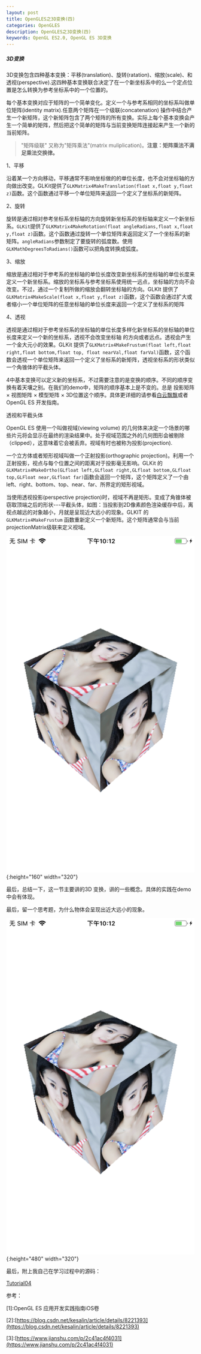 ```yaml
---
layout: post   
title: OpenGLES之3D变换(四)  
categories: OpenGLES
description: OpenGLES之3D变换(四)
keywords: OpenGL ES2.0, OpenGL ES 3D变换
---
```


<h5>3D变换</h5>



3D变换包含四种基本变换：平移(translation)、旋转(ratation)、缩放(scale)、和透视(perspective).这四种基本变换联合决定了在一个新坐标系中的么一个定点位置是怎么转换为参考坐标系中的一个位置的。




每个基本变换对应于矩阵的一个简单变化。定义一个与参考系相同的坐标系叫做单位矩阵(identity  matrix).任意两个矩阵在一个级联(concatenation) 操作中结合产生一个新矩阵，这个新矩阵包含了两个矩阵的所有变换。实际上每个基本变换会产生一个简单的矩阵，然后把这个简单的矩阵与当前变换矩阵连接起来产生一个新的当前矩阵。



> "矩阵级联" 又称为"矩阵乘法"(matrix muliplication)。<b>注意：矩阵乘法不满足乘法交换律。</b>



1、平移


沿着某一个方向移动，平移通常不影响坐标做的的单位长度，也不会对坐标轴的方向做出改变。GLKit提供了`GLKMatrix4MakeTranslation(float x,float y,float z)`函数。这个函数通过平移一个单位矩阵来返回一个定义了坐标系的新矩阵。



2、旋转


旋转是通过相对参考坐标系坐标轴的方向旋转新坐标系的坐标轴来定义一个新坐标系。`GLKit`提供了`GLKMatrix4MakeRotation(float angleRadians,float x,float y,float z)`函数。这个函数通过旋转一个单位矩阵来返回定义了一个坐标系的新矩阵。`angleRadians`参数制定了要旋转的弧度数。使用`GLKMathDegreesToRadians()`函数可以把角度转换成弧度。



3、缩放


缩放是通过相对于参考系的坐标轴的单位长度改变新坐标系的坐标轴的单位长度来定义一个新坐标系。缩放的坐标系与参考坐标系使用统一远点，坐标轴的方向不会改变。不过，通过一个复制所做的缩放会翻转坐标轴的方向。GLKIt 提供了`GLKMatrix4MakeScale(float x,float y,float z)`函数，这个函数会通过扩大或者缩小一个单位矩阵的任意坐标轴的单位长度来返回一个定义了坐标系的矩阵



4、透视


透视是通过相对于参考坐标系的坐标轴的单位长度多样化新坐标系的坐标轴的单位长度来定义一个新的坐标系，透视不会改变坐标轴 的方向或者远点。透视会产生一个金大元小的效果。GLKit 提供了`GLKMatrix4MakeFrustum(float left,float right,float bottom,float top, float nearVal,float farVal)`函数，这个函数会透视一个单位矩阵来返回一个定义了坐标系的新矩阵，透视坐标系的形状类似一个角锥体的平截头体。




4中基本变换可以定义新的坐标系，不过需要注意的是变换的顺序。不同的顺序变换有着天壤之别。在我们的demo中，矩阵的顺序基本上是不变的。总是 投影矩阵 × 视图矩阵 × 模型矩阵 × 3D位置这个顺序。具体更详细的请参看[白云飘飘](https://blog.csdn.net/kesalin/article/details/7168967)或者OpenGL ES 开发指南。



透视和平截头体



OpenGL ES  使用一个叫做视域(viewing volume) 的几何体来决定一个场景的哪些片元将会显示在最终的渲染结果中。处于视域范围之外的几何图形会被剔除（clipped），这意味着它会被丢弃。视域有时也被称为投影(projection).




一个立方体或者矩形视域叫做一个正射投影(orthographic projection)。利用一个正射投影，视点与每个位置之间的距离对于投影毫无影响。GLKit 的`GLKMatrix4MakeOrtho(GLfloat left,GLfloat right,GLfloat bottom,GLfloat top,GLFloat near,GLfloat far)`函数会返回一个矩阵，这个矩阵定义了一个由left、right、bottom、top、near、far、所界定的矩形视域。


当使用透视投影(perspective projection)时，视域不再是矩形。变成了角锥体被窃取顶端之后的形状---平截头体，如图：当投影到2D像素颜色渲染缓存中后，离视点越远的对象越小，月就是呈现近大远小的现象。GLKIT 的`GLKMatrix4MakeFrustum` 函数重新定义一个新矩阵。这个矩阵通常会与当前projectionMatrix级联来定义视域。

![](/images/blog/OpenGLES/Tutorial04/20190716220750.png){:height="160" width="320"}



最后，总结一下，这一节主要讲的3D 变换，讲的一些概念。具体的实践在demo 中会有体现。



最后，留一个思考题，为什么物体会呈现出近大远小的现象。


![](/images/blog/OpenGLES/Tutorial04/20190716220750.png){:height="480" width="320"}


最后，附上我自己在学习过程中的源码：


[Tutorial04](https://github.com/heyonly/OpenGLES2.0/tree/master/Tutorial04)



参考：

[1]\:OpenGL ES 应用开发实践指南iOS卷



[2]\:[https://blog.csdn.net/kesalin/article/details/8221393](https://blog.csdn.net/kesalin/article/details/8221393)




[3]\:[https://www.jianshu.com/p/2c41ac4f4031](https://www.jianshu.com/p/2c41ac4f4031)



